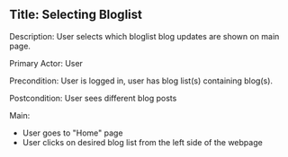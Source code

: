 ## Title: Selecting Bloglist ##

Description: User selects which bloglist blog updates are shown on main page.

Primary Actor: User

Precondition: User is logged in, user has blog list(s) containing blog(s).

Postcondition: User sees different blog posts

Main:
  * User goes to "Home" page
  * User clicks on desired blog list from the left side of the webpage